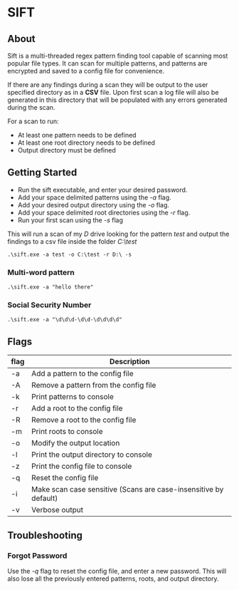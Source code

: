 # SIFT

## About
Sift is a multi-threaded regex pattern finding tool capable of scanning most popular file types. It can scan for multiple patterns, and patterns are encrypted and saved to a config file for convenience.

If there are any findings during a scan they will be output to the user specified directory as in a <b>CSV</b> file. Upon first scan a log file will also be generated in this directory that will be populated with any errors generated during the scan.

For a scan to run:
- At least one pattern needs to be defined
- At least one root directory needs to be defined
- Output directory must be defined

## Getting Started
- Run the sift executable, and enter your desired password.
- Add your space delimited patterns using the <i>-a</i> flag.
- Add your desired output directory using the <i>-o</i> flag.
- Add your space delimited root directories using the <i>-r</i> flag.
- Run your first scan using the <i>-s</i> flag


This will run a scan of my <i>D</i> drive looking for the pattern <i>test</i> and output the findings to a csv file inside the folder <i>C:\test</i>
```console
.\sift.exe -a test -o C:\test -r D:\ -s
```

### Multi-word pattern
```console
.\sift.exe -a "hello there"
```

### Social Security Number
```console
.\sift.exe -a "\d\d\d-\d\d-\d\d\d\d"
```

## Flags

|flag| Description|
|---|---|
|-a| Add a pattern to the config file|
|-A| Remove a pattern from the config file|
|-k| Print patterns to console|
|-r| Add a root to the config file|
|-R| Remove a root to the config file|
|-m| Print roots to console|
|-o| Modify the output location|
|-l| Print the output directory to console|
|-z| Print the config file to console|
|-q| Reset the config file|
|-i| Make scan case sensitive (Scans are case-insensitive by default)|
|-v| Verbose output|

## Troubleshooting
### Forgot Password
Use the <i>-q</i> flag to reset the config file, and enter a new password. This will also lose all the previously entered patterns, roots, and output directory.
